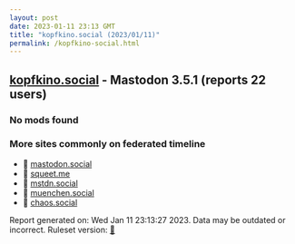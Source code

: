```yaml
---
layout: post
date: 2023-01-11 23:13 GMT
title: "kopfkino.social (2023/01/11)"
permalink: /kopfkino-social.html
---
```



## [kopfkino.social](https://kopfkino.social) - Mastodon 3.5.1 (reports 22 users)

### No mods found

### More sites commonly on federated timeline

* 🐘 [mastodon.social](/mastodon-social.html)
* 🐘 [squeet.me](/squeet-me.html)
* 🐘 [mstdn.social](/mstdn-social.html)
* 🐘 [muenchen.social](/muenchen-social.html)
* 🐘 [chaos.social](/chaos-social.html)

Report generated on: Wed Jan 11 23:13:27 2023. Data may be outdated or incorrect.
Ruleset version: [🧁](/version-cupcake)
